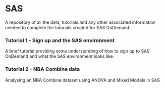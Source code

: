 # SAS
A repository of all the data, tutorials and any other associated information needed to complete the tutorials created for SAS OnDemand.

### Tutorial 1 - Sign up and the SAS environment
A brief tutorial providing some understanding of how to sign up to SAS OnDemand and what the SAS environment looks like.

### Tutorial 2 - NBA Combine data
Analysing an NBA Combine dataset using ANOVA and Mixed Models in SAS
